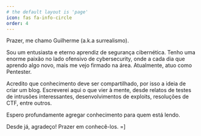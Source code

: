 ```yaml
---
# the default layout is 'page'
icon: fas fa-info-circle
order: 4
---
```


Prazer, me chamo Guilherme (a.k.a surrealismo).

Sou um entusiasta e eterno aprendiz de segurança cibernética. Tenho uma enorme paixão no lado ofensivo de cybersecurity, onde a cada dia que aprendo algo novo, mais me vejo firmado na área. Atualmente, atuo como Pentester.

Acredito que conhecimento deve ser compartilhado, por isso a ideia de criar um blog. Escreverei aqui o que vier à mente, desde relatos de testes de intrusões interessantes, desenvolvimentos de exploits, resoluções de CTF, entre outros.

Espero profundamente agregar conhecimento para quem está lendo.

Desde já, agradeço! Prazer em conhecê-los. =]
